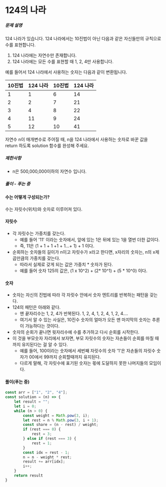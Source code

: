 # 124의 나라



##### 문제 설명

124 나라가 있습니다. 124 나라에서는 10진법이 아닌 다음과 같은 자신들만의 규칙으로 수를 표현합니다.

1. 124 나라에는 자연수만 존재합니다.
2. 124 나라에는 모든 수를 표현할 때 1, 2, 4만 사용합니다.

예를 들어서 124 나라에서 사용하는 숫자는 다음과 같이 변환됩니다.

| 10진법 | 124 나라 | 10진법 | 124 나라 |
| ------ | -------- | ------ | -------- |
| 1      | 1        | 6      | 14       |
| 2      | 2        | 7      | 21       |
| 3      | 4        | 8      | 22       |
| 4      | 11       | 9      | 24       |
| 5      | 12       | 10     | 41       |

자연수 n이 매개변수로 주어질 때, n을 124 나라에서 사용하는 숫자로 바꾼 값을 return 하도록 solution 함수를 완성해 주세요.

##### 제한사항

- n은 500,000,000이하의 자연수 입니다.



##### 풀이 - 푸는 중



#### 수는 어떻게 구성되는가?

수는 자릿수(위치)와 숫자로 이루어져 있다. 



#### 자릿수

- 각 자릿수는 가중치를 갖는다. 
  - 예를 들어 '11' 이라는 숫자에서, 앞에 있는 1은 뒤에 있는 1을 열번 더한 값이다. 
  - 즉, 11은 (1 + 1 + 1 +1 + 1...+ 1) + 1 이다. 
- 순회하는 숫자들의 길이가 n이고 자릿수가 x라고 한다면, x자리의 숫자는, n의 x제곱만큼의 가중치를 갖는다. 
  - 따라서 실제로 갖게 되는 값은 가중치 * 숫자가 된다.  
  - 예를 들어 숫자 125의 값은,  (1 x 10^2)  + (2* 10^1) + (5 * 10^0) 이다. 



#### 숫자

- 숫자는 자신의 진법에 따라 각 자릿수 안에서 숫자 엔트리를 반복하는 패턴을 갖는다. 
- 124의 패턴은 아래와 같다. 
  - 맨 끝자리수는 1, 2, 4가 반복된다. 1, 2, 4, 1, 2, 4, 1, 2, 4.... 
  - 여기서 알 수 있는 사실은, 10진수 숫자의 얼마가 오든 맨 마지막의 숫자는 추론이 가능하다는 것이다. 
- 숫자의 순회가 끝나면 윗자리수에 수를 추가하고 다시 순회를 시작한다. 
- 이 것을 부모숫자 자리에서 보자면, 부모 자릿수의 숫자는 자손들이 순회를 마칠 때까지 유지된다는 걸 알 수 있다.
  - 예를 들어, 100이라는 숫자에서 세번째 자릿수의 숫자 '1'은 자손들의 자릿수 숫자가 00에서 99까지 순회할때까지 유지된다. 
  - 다르게 말해, 각 자릿수에 표기된 숫자는 몫에 도달하지 못한 나머지들의 모임이다. 



#### 풀이(푸는 중)

```javascript
const arr = ["1", "2", "4"];
const solution = (n) => {    
    let result = "";
    let i = 0;
    while (n > 0) {        
        const weight = Math.pow(3, i);
        let rest = n % Math.pow(3, i + 1);
        const share = (n - rest) / weight;
        if (rest === 0) {
            rest = 3;
        } else if (rest === 3) {
            rest = 1;
        }
        const idx = rest - 1;        
        n = n - weight * rest;
        result += arr[idx];
        i++;
    }
    return result
}
```

